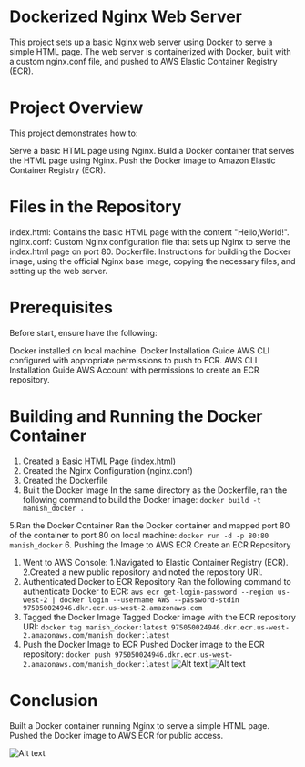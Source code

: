 # Dockerized Nginx Web Server
This project sets up a basic Nginx web server using Docker to serve a simple HTML page. The web server is containerized with Docker, built with a custom nginx.conf file, and pushed to AWS Elastic Container Registry (ECR).

# Project Overview
This project demonstrates how to:

Serve a basic HTML page using Nginx.
Build a Docker container that serves the HTML page using Nginx.
Push the Docker image to Amazon Elastic Container Registry (ECR).

# Files in the Repository
index.html: Contains the basic HTML page with the content "Hello,World!".
nginx.conf: Custom Nginx configuration file that sets up Nginx to serve the index.html page on port 80.
Dockerfile: Instructions for building the Docker image, using the official Nginx base image, copying the necessary files, and setting up the web server.


# Prerequisites
Before start, ensure have the following:

Docker installed on local machine.
Docker Installation Guide
AWS CLI configured with appropriate permissions to push to ECR.
AWS CLI Installation Guide
AWS Account with permissions to create an ECR repository.

# Building and Running the Docker Container
1. Created a Basic HTML Page (index.html)
2. Created the Nginx Configuration (nginx.conf)
3. Created the Dockerfile
4. Built the Docker Image
In the same directory as the Dockerfile, ran the following command to build the Docker image:
```docker build -t manish_docker .```

5.Ran the Docker Container
Ran the Docker container and mapped port 80 of the container to port 80 on local machine:
```docker run -d -p 80:80 manish_docker```
6. Pushing the Image to AWS ECR
Create an ECR Repository
1. Went to AWS Console:
  1.Navigated to Elastic Container Registry (ECR).
  2.Created a new public repository and noted the repository URI.
2. Authenticated Docker to ECR Repository
   Ran the following command to authenticate Docker to ECR:
```aws ecr get-login-password --region us-west-2 | docker login --username AWS --password-stdin 975050024946.dkr.ecr.us-west-2.amazonaws.com```
3. Tagged the Docker Image
Tagged Docker image with the ECR repository URI:
```docker tag manish_docker:latest 975050024946.dkr.ecr.us-west-2.amazonaws.com/manish_docker:latest```
4. Push the Docker Image to ECR
Pushed Docker image to the ECR repository:
```docker push 975050024946.dkr.ecr.us-west-2.amazonaws.com/manish_docker:latest```
![Alt text](Images/docker_container.png)
![Alt text](Images/docker_repo.png)
# Conclusion

Built a Docker container running Nginx to serve a simple HTML page.
Pushed the Docker image to AWS ECR for public access.

![Alt text](Images/output.png)



  

